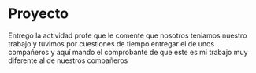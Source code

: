 # Proyecto
Entrego la actividad profe que le comente que nosotros teniamos nuestro trabajo y tuvimos por cuestiones de tiempo entregar el de unos compañeros y aquí mando el comprobante de que este es mi trabajo muy diferente al de nuestros compañeros 
